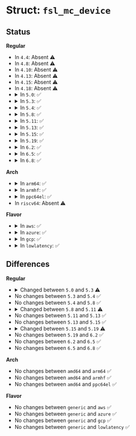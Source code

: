 # Struct: <code>fsl_mc_device</code>

## Status
<b>Regular</b>
<ul>
<li>
In <code>4.4</code>: Absent ⚠️
</li>
<li>
In <code>4.8</code>: Absent ⚠️
</li>
<li>
In <code>4.10</code>: Absent ⚠️
</li>
<li>
In <code>4.13</code>: Absent ⚠️
</li>
<li>
In <code>4.15</code>: Absent ⚠️
</li>
<li>
In <code>4.18</code>: Absent ⚠️
</li>
<li>
<details>
<summary>In <code>5.0</code>: ✅</summary>

```c
struct fsl_mc_device {
    struct device dev;
    u64 dma_mask;
    u16 flags;
    u16 icid;
    u16 mc_handle;
    struct fsl_mc_io *mc_io;
    struct fsl_mc_obj_desc obj_desc;
    struct resource *regions;
    struct fsl_mc_device_irq **irqs;
    struct fsl_mc_resource *resource;
};
```
</details>
</li>
<li>
<details>
<summary>In <code>5.3</code>: ✅</summary>

```c
struct fsl_mc_device {
    struct device dev;
    u64 dma_mask;
    u16 flags;
    u16 icid;
    u16 mc_handle;
    struct fsl_mc_io *mc_io;
    struct fsl_mc_obj_desc obj_desc;
    struct resource *regions;
    struct fsl_mc_device_irq **irqs;
    struct fsl_mc_resource *resource;
    struct device_link *consumer_link;
};
```
</details>
</li>
<li>
<details>
<summary>In <code>5.4</code>: ✅</summary>

```c
struct fsl_mc_device {
    struct device dev;
    u64 dma_mask;
    u16 flags;
    u16 icid;
    u16 mc_handle;
    struct fsl_mc_io *mc_io;
    struct fsl_mc_obj_desc obj_desc;
    struct resource *regions;
    struct fsl_mc_device_irq **irqs;
    struct fsl_mc_resource *resource;
    struct device_link *consumer_link;
};
```
</details>
</li>
<li>
<details>
<summary>In <code>5.8</code>: ✅</summary>

```c
struct fsl_mc_device {
    struct device dev;
    u64 dma_mask;
    u16 flags;
    u16 icid;
    u16 mc_handle;
    struct fsl_mc_io *mc_io;
    struct fsl_mc_obj_desc obj_desc;
    struct resource *regions;
    struct fsl_mc_device_irq **irqs;
    struct fsl_mc_resource *resource;
    struct device_link *consumer_link;
};
```
</details>
</li>
<li>
<details>
<summary>In <code>5.11</code>: ✅</summary>

```c
struct fsl_mc_device {
    struct device dev;
    u64 dma_mask;
    u16 flags;
    u32 icid;
    u16 mc_handle;
    struct fsl_mc_io *mc_io;
    struct fsl_mc_obj_desc obj_desc;
    struct resource *regions;
    struct fsl_mc_device_irq **irqs;
    struct fsl_mc_resource *resource;
    struct device_link *consumer_link;
    char *driver_override;
};
```
</details>
</li>
<li>
<details>
<summary>In <code>5.13</code>: ✅</summary>

```c
struct fsl_mc_device {
    struct device dev;
    u64 dma_mask;
    u16 flags;
    u32 icid;
    u16 mc_handle;
    struct fsl_mc_io *mc_io;
    struct fsl_mc_obj_desc obj_desc;
    struct resource *regions;
    struct fsl_mc_device_irq **irqs;
    struct fsl_mc_resource *resource;
    struct device_link *consumer_link;
    char *driver_override;
};
```
</details>
</li>
<li>
<details>
<summary>In <code>5.15</code>: ✅</summary>

```c
struct fsl_mc_device {
    struct device dev;
    u64 dma_mask;
    u16 flags;
    u32 icid;
    u16 mc_handle;
    struct fsl_mc_io *mc_io;
    struct fsl_mc_obj_desc obj_desc;
    struct resource *regions;
    struct fsl_mc_device_irq **irqs;
    struct fsl_mc_resource *resource;
    struct device_link *consumer_link;
    char *driver_override;
};
```
</details>
</li>
<li>
<details>
<summary>In <code>5.19</code>: ✅</summary>

```c
struct fsl_mc_device {
    struct device dev;
    u64 dma_mask;
    u16 flags;
    u32 icid;
    u16 mc_handle;
    struct fsl_mc_io *mc_io;
    struct fsl_mc_obj_desc obj_desc;
    struct resource *regions;
    struct fsl_mc_device_irq **irqs;
    struct fsl_mc_resource *resource;
    struct device_link *consumer_link;
    const char *driver_override;
};
```
</details>
</li>
<li>
<details>
<summary>In <code>6.2</code>: ✅</summary>

```c
struct fsl_mc_device {
    struct device dev;
    u64 dma_mask;
    u16 flags;
    u32 icid;
    u16 mc_handle;
    struct fsl_mc_io *mc_io;
    struct fsl_mc_obj_desc obj_desc;
    struct resource *regions;
    struct fsl_mc_device_irq **irqs;
    struct fsl_mc_resource *resource;
    struct device_link *consumer_link;
    const char *driver_override;
};
```
</details>
</li>
<li>
<details>
<summary>In <code>6.5</code>: ✅</summary>

```c
struct fsl_mc_device {
    struct device dev;
    u64 dma_mask;
    u16 flags;
    u32 icid;
    u16 mc_handle;
    struct fsl_mc_io *mc_io;
    struct fsl_mc_obj_desc obj_desc;
    struct resource *regions;
    struct fsl_mc_device_irq **irqs;
    struct fsl_mc_resource *resource;
    struct device_link *consumer_link;
    const char *driver_override;
};
```
</details>
</li>
<li>
<details>
<summary>In <code>6.8</code>: ✅</summary>

```c
struct fsl_mc_device {
    struct device dev;
    u64 dma_mask;
    u16 flags;
    u32 icid;
    u16 mc_handle;
    struct fsl_mc_io *mc_io;
    struct fsl_mc_obj_desc obj_desc;
    struct resource *regions;
    struct fsl_mc_device_irq **irqs;
    struct fsl_mc_resource *resource;
    struct device_link *consumer_link;
    const char *driver_override;
};
```
</details>
</li>
</ul>
<b>Arch</b>
<ul>
<li>
<details>
<summary>In <code>arm64</code>: ✅</summary>

```c
struct fsl_mc_device {
    struct device dev;
    u64 dma_mask;
    u16 flags;
    u16 icid;
    u16 mc_handle;
    struct fsl_mc_io *mc_io;
    struct fsl_mc_obj_desc obj_desc;
    struct resource *regions;
    struct fsl_mc_device_irq **irqs;
    struct fsl_mc_resource *resource;
    struct device_link *consumer_link;
};
```
</details>
</li>
<li>
<details>
<summary>In <code>armhf</code>: ✅</summary>

```c
struct fsl_mc_device {
    struct device dev;
    u64 dma_mask;
    u16 flags;
    u16 icid;
    u16 mc_handle;
    struct fsl_mc_io *mc_io;
    struct fsl_mc_obj_desc obj_desc;
    struct resource *regions;
    struct fsl_mc_device_irq **irqs;
    struct fsl_mc_resource *resource;
    struct device_link *consumer_link;
};
```
</details>
</li>
<li>
<details>
<summary>In <code>ppc64el</code>: ✅</summary>

```c
struct fsl_mc_device {
    struct device dev;
    u64 dma_mask;
    u16 flags;
    u16 icid;
    u16 mc_handle;
    struct fsl_mc_io *mc_io;
    struct fsl_mc_obj_desc obj_desc;
    struct resource *regions;
    struct fsl_mc_device_irq **irqs;
    struct fsl_mc_resource *resource;
    struct device_link *consumer_link;
};
```
</details>
</li>
<li>
In <code>riscv64</code>: Absent ⚠️
</li>
</ul>
<b>Flavor</b>
<ul>
<li>
<details>
<summary>In <code>aws</code>: ✅</summary>

```c
struct fsl_mc_device {
    struct device dev;
    u64 dma_mask;
    u16 flags;
    u16 icid;
    u16 mc_handle;
    struct fsl_mc_io *mc_io;
    struct fsl_mc_obj_desc obj_desc;
    struct resource *regions;
    struct fsl_mc_device_irq **irqs;
    struct fsl_mc_resource *resource;
    struct device_link *consumer_link;
};
```
</details>
</li>
<li>
<details>
<summary>In <code>azure</code>: ✅</summary>

```c
struct fsl_mc_device {
    struct device dev;
    u64 dma_mask;
    u16 flags;
    u16 icid;
    u16 mc_handle;
    struct fsl_mc_io *mc_io;
    struct fsl_mc_obj_desc obj_desc;
    struct resource *regions;
    struct fsl_mc_device_irq **irqs;
    struct fsl_mc_resource *resource;
    struct device_link *consumer_link;
};
```
</details>
</li>
<li>
<details>
<summary>In <code>gcp</code>: ✅</summary>

```c
struct fsl_mc_device {
    struct device dev;
    u64 dma_mask;
    u16 flags;
    u16 icid;
    u16 mc_handle;
    struct fsl_mc_io *mc_io;
    struct fsl_mc_obj_desc obj_desc;
    struct resource *regions;
    struct fsl_mc_device_irq **irqs;
    struct fsl_mc_resource *resource;
    struct device_link *consumer_link;
};
```
</details>
</li>
<li>
<details>
<summary>In <code>lowlatency</code>: ✅</summary>

```c
struct fsl_mc_device {
    struct device dev;
    u64 dma_mask;
    u16 flags;
    u16 icid;
    u16 mc_handle;
    struct fsl_mc_io *mc_io;
    struct fsl_mc_obj_desc obj_desc;
    struct resource *regions;
    struct fsl_mc_device_irq **irqs;
    struct fsl_mc_resource *resource;
    struct device_link *consumer_link;
};
```
</details>
</li>
</ul>

## Differences
<b>Regular</b>
<ul>
<li>
<details>
<summary>Changed between <code>5.0</code> and <code>5.3</code> ⚠️</summary>
<ul>
<li>
<b>Field added. </b>
<code>struct device_link *consumer_link</code>
</li>
</ul>
</details>
</li>
<li>
No changes between <code>5.3</code> and <code>5.4</code> ✅
</li>
<li>
No changes between <code>5.4</code> and <code>5.8</code> ✅
</li>
<li>
<details>
<summary>Changed between <code>5.8</code> and <code>5.11</code> ⚠️</summary>
<ul>
<li>
<b>Field added. </b>
<code>char *driver_override</code>
</li>
<li>
<b>Field type changed. </b>
<code>u16 icid</code> ➡️ <code>u32 icid</code>
</li>
</ul>
</details>
</li>
<li>
No changes between <code>5.11</code> and <code>5.13</code> ✅
</li>
<li>
No changes between <code>5.13</code> and <code>5.15</code> ✅
</li>
<li>
<details>
<summary>Changed between <code>5.15</code> and <code>5.19</code> ⚠️</summary>
<ul>
<li>
<b>Field type changed. </b>
<code>char *driver_override</code> ➡️ <code>const char *driver_override</code>
</li>
</ul>
</details>
</li>
<li>
No changes between <code>5.19</code> and <code>6.2</code> ✅
</li>
<li>
No changes between <code>6.2</code> and <code>6.5</code> ✅
</li>
<li>
No changes between <code>6.5</code> and <code>6.8</code> ✅
</li>
</ul>
<b>Arch</b>
<ul>
<li>
No changes between <code>amd64</code> and <code>arm64</code> ✅
</li>
<li>
No changes between <code>amd64</code> and <code>armhf</code> ✅
</li>
<li>
No changes between <code>amd64</code> and <code>ppc64el</code> ✅
</li>
</ul>
<b>Flavor</b>
<ul>
<li>
No changes between <code>generic</code> and <code>aws</code> ✅
</li>
<li>
No changes between <code>generic</code> and <code>azure</code> ✅
</li>
<li>
No changes between <code>generic</code> and <code>gcp</code> ✅
</li>
<li>
No changes between <code>generic</code> and <code>lowlatency</code> ✅
</li>
</ul>
